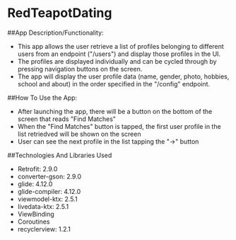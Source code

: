 # RedTeapotDating

##App Description/Functionality:
 - This app allows the user retrieve a list of profiles belonging to different users from an endpoint ("/users") and display those profiles in the UI.
 - The profiles are displayed individually and can be cycled through by pressing navigation buttons on the screen.
 - The app will display the user profile data (name, gender, photo, hobbies, school and about) in the order specified in the "/config" endpoint.

##How To Use the App:
 - After launching the app, there will be a button on the bottom of the screen that reads "Find Matches"
 - When the "Find Matches" button is tapped, the first user profile in the list retriedved will be shown on the screen
 - User can see the next profile in the list tapping the "->" button
 
 ##Technologies And Libraries Used
  - Retrofit: 2.9.0
  - converter-gson: 2.9.0
  - glide: 4.12.0
  - glide-compiler: 4.12.0
  - viewmodel-ktx: 2.5.1
  - livedata-ktx: 2.5.1
  - ViewBinding
  - Coroutines
  - recyclerview: 1.2.1
